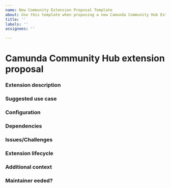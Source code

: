 ```yaml
---
name: New Community Extension Proposal Template
about: Use this template when proposing a new Camunda Community Hub Extension
title: ''
labels: ''
assignees: ''

---
```


# Camunda Community Hub extension proposal

<!-- Use this template to propose a new extension in the Camunda Community Hub. Remember to add the kind/extension-proposal label in a new comment, its lifecycle label, and any other labels necessary to help others evaluate and contribute to your extension. -->

### Extension description
<!-- Add a description of your extension here. -->

### Suggested use case
<!-- Add a description of your extension's suggested use case/what it will most likely be used for on a daily basis here. -->

### Configuration
<!-- Add a description of how to configure your extension here. -->

### Dependencies
<!-- Add a description of your extension's required dependencies here. -->

### Issues/Challenges
<!-- Add a description of any issues/challenges that those using your extension might face here. If you don't feel there are any, you can write, 'None,' here. -->

### Extension lifecycle
<!-- Add a description of where your extension falls in the Camunda Community Hub extension lifecycle here. Don't forget to add the applicable lifecycle/ label in a new comment on this issue! Note that if your extension is brand new, the label to apply to it should always be proof-of-concept. -->

### Additional context
<!-- Add any additional context you feel is relevant to your proposal here. -->

### Maintainer eeded?
<!-- if you wish to be the Maintainer for this extension, say, 'No,' here. If you're just making a suggestion for a new extension and *do not* want to maintain the extension, enter the text, 'This extension is actively seeking a maintainer' and add the lifecycle/needs-maintainer label to the issue in a new comment. -->
